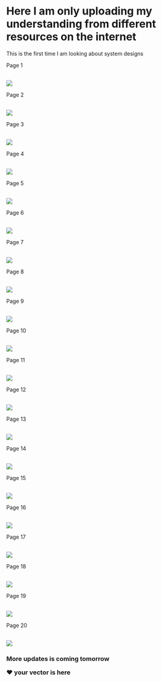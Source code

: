 # Here I am only uploading my understanding from different resources on the internet
 This is the first time I am looking about system designs
<p>Page 1</p><br />
<img src="https://github.com/whocanbevectorsigma/System-Design/blob/main/Basics/intro1.jpg" />
<p>Page 2</p><br />
<img src="https://github.com/whocanbevectorsigma/System-Design/blob/main/Basics/components.jpg" />
<p>Page 3</p><br />
<img src="https://github.com/whocanbevectorsigma/System-Design/blob/main/Basics/proxies.jpg" />
<p>Page 4</p><br />
<img src="https://github.com/whocanbevectorsigma/System-Design/blob/main/Basics/proxies1.jpg" />
<p>Page 5</p><br />
<img src="https://github.com/whocanbevectorsigma/System-Design/blob/main/Basics/dataanddataflow.jpg" />
<p>Page 6</p><br />
<img src="https://github.com/whocanbevectorsigma/System-Design/blob/main/Basics/dataanddataflow1.jpg" />
<p>Page 7</p><br />
<img src="https://github.com/whocanbevectorsigma/System-Design/blob/main/Basics/databases1.jpg" />
<p>Page 8</p><br />
<img src="https://github.com/whocanbevectorsigma/System-Design/blob/main/Basics/databases2.jpg" />
<p>Page 9</p><br />
<img src="https://github.com/whocanbevectorsigma/System-Design/blob/main/Basics/anatonomyofappservices.jpg"/>
<p>Page 10</p><br />
<img src="https://github.com/whocanbevectorsigma/System-Design/blob/main/Basics/anatonomyofappandservices.jpg"/>
<p>Page 11</p><br />
<img src="https://github.com/whocanbevectorsigma/System-Design/blob/main/Basics/api1.jpg"/>
<p>Page 12</p><br />
<img src="https://github.com/whocanbevectorsigma/System-Design/blob/main/Basics/caching1.jpg"/>
<p>Page 13</p><br />
<img src="https://github.com/whocanbevectorsigma/System-Design/blob/main/Basics/caching101.jpg"/>
<p>Page 14</p><br />
<img src="https://github.com/whocanbevectorsigma/System-Design/blob/main/Basics/caching2.jpg"/>
<p>Page 15</p><br />
<img src="https://github.com/whocanbevectorsigma/System-Design/blob/main/Basics/caching3.jpg"/>
<p>Page 16</p><br />
<img src="https://github.com/whocanbevectorsigma/System-Design/blob/main/Basics/restapi1.jpg"/>
<p>Page 17</p><br />
<img src="https://github.com/whocanbevectorsigma/System-Design/blob/main/Basics/restapi2.jpg"/>
<p>Page 18</p><br />
<img src="https://github.com/whocanbevectorsigma/System-Design/blob/main/Basics/restapi3.jpg"/>
<p>Page 19</p><br />
<img src="https://github.com/whocanbevectorsigma/System-Design/blob/main/Basics/restapi4.jpg"/>
<p>Page 20</p><br />
<img src="https://github.com/whocanbevectorsigma/System-Design/blob/main/Basics/restapi5.jpg"/>
<h3>More updates is coming tomorrow<p>&hearts; your vector is here<p></h3>

